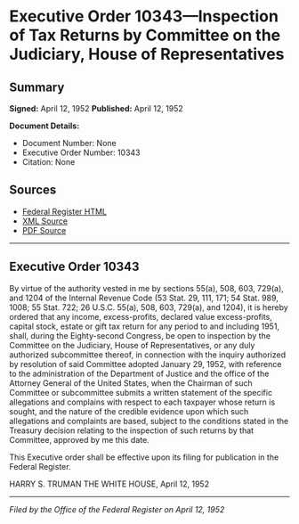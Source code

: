 # Executive Order 10343—Inspection of Tax Returns by Committee on the Judiciary, House of Representatives

## Summary

**Signed:** April 12, 1952
**Published:** April 12, 1952

**Document Details:**
- Document Number: None
- Executive Order Number: 10343
- Citation: None

## Sources
- [Federal Register HTML](https://www.presidency.ucsb.edu/documents/executive-order-10343-inspection-tax-returns-committee-the-judiciary-house-representatives)
- [XML Source](None)
- [PDF Source](None)

---

## Executive Order 10343

By virtue of the authority vested in me by sections 55(a), 508, 603, 729(a), and 1204 of the Internal Revenue Code (53 Stat. 29, 111, 171; 54 Stat. 989, 1008; 55 Stat. 722; 26 U.S.C. 55(a), 508, 603, 729(a), and 1204), it is hereby ordered that any income, excess-profits, declared value excess-profits, capital stock, estate or gift tax return for any period to and including 1951, shall, during the Eighty-second Congress, be open to inspection by the Committee on the Judiciary, House of Representatives, or any duly authorized subcommittee thereof, in connection with the inquiry authorized by resolution of said Committee adopted January 29, 1952, with reference to the administration of the Department of Justice and the office of the Attorney General of the United States, when the Chairman of such Committee or subcommittee submits a written statement of the specific allegations and complains with respect to each taxpayer whose return is sought, and the nature of the credible evidence upon which such allegations and complaints are based, subject to the conditions stated in the Treasury decision relating to the inspection of such returns by that Committee, approved by me this date.

This Executive order shall be effective upon its filing for publication in the Federal Register.

HARRY S. TRUMAN
THE WHITE HOUSE,
April 12, 1952

---

*Filed by the Office of the Federal Register on April 12, 1952*

